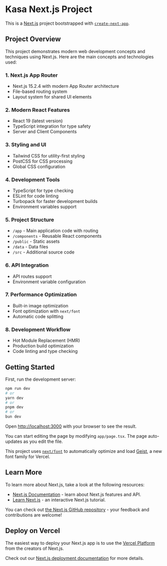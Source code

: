 # Kasa Next.js Project

This is a [Next.js](https://nextjs.org) project bootstrapped with [`create-next-app`](https://nextjs.org/docs/app/api-reference/cli/create-next-app).

## Project Overview

This project demonstrates modern web development concepts and techniques using Next.js. Here are the main concepts and technologies used:

### 1. Next.js App Router

- Next.js 15.2.4 with modern App Router architecture
- File-based routing system
- Layout system for shared UI elements

### 2. Modern React Features

- React 19 (latest version)
- TypeScript integration for type safety
- Server and Client Components

### 3. Styling and UI

- Tailwind CSS for utility-first styling
- PostCSS for CSS processing
- Global CSS configuration

### 4. Development Tools

- TypeScript for type checking
- ESLint for code linting
- Turbopack for faster development builds
- Environment variables support

### 5. Project Structure

- `/app` - Main application code with routing
- `/components` - Reusable React components
- `/public` - Static assets
- `/data` - Data files
- `/src` - Additional source code

### 6. API Integration

- API routes support
- Environment variable configuration

### 7. Performance Optimization

- Built-in image optimization
- Font optimization with `next/font`
- Automatic code splitting

### 8. Development Workflow

- Hot Module Replacement (HMR)
- Production build optimization
- Code linting and type checking

## Getting Started

First, run the development server:

```bash
npm run dev
# or
yarn dev
# or
pnpm dev
# or
bun dev
```

Open [http://localhost:3000](http://localhost:3000) with your browser to see the result.

You can start editing the page by modifying `app/page.tsx`. The page auto-updates as you edit the file.

This project uses [`next/font`](https://nextjs.org/docs/app/building-your-application/optimizing/fonts) to automatically optimize and load [Geist](https://vercel.com/font), a new font family for Vercel.

## Learn More

To learn more about Next.js, take a look at the following resources:

- [Next.js Documentation](https://nextjs.org/docs) - learn about Next.js features and API.
- [Learn Next.js](https://nextjs.org/learn) - an interactive Next.js tutorial.

You can check out [the Next.js GitHub repository](https://github.com/vercel/next.js) - your feedback and contributions are welcome!

## Deploy on Vercel

The easiest way to deploy your Next.js app is to use the [Vercel Platform](https://vercel.com/new?utm_medium=default-template&filter=next.js&utm_source=create-next-app&utm_campaign=create-next-app-readme) from the creators of Next.js.

Check out our [Next.js deployment documentation](https://nextjs.org/docs/app/building-your-application/deploying) for more details.
